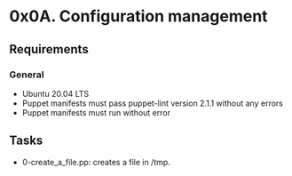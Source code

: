 # 0x0A. Configuration management

## Requirements
### General
- Ubuntu 20.04 LTS
- Puppet manifests must pass puppet-lint version 2.1.1 without any errors
- Puppet manifests must run without error

## Tasks
- 0-create_a_file.pp: creates a file in /tmp.
